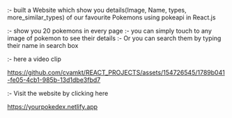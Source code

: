 :- built a Website which show you details(Image, Name, types, more_similar_types) of our favourite Pokemons using pokeapi in React.js

  
:- show you 20 pokemons in every page
:-   you can simply touch to any image of pokemon to see their details
:-  Or you can search them by typing their name in search box


:- here a video clip
  

https://github.com/cvamkt/REACT_PROJECTS/assets/154726545/1789b041-fe05-4cb1-985b-13d1dbe3fbd7

:- Visit the website by clicking here

https://yourpokedex.netlify.app



